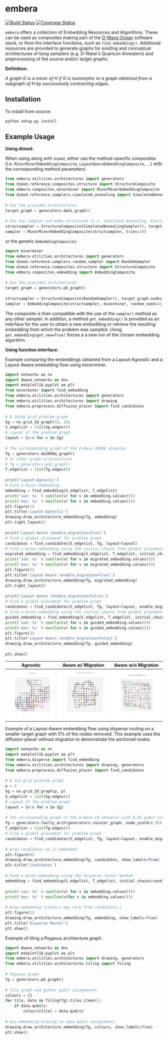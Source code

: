 embera
======

[![Build Status](https://travis-ci.org/joseppinilla/embera.svg?branch=master)](https://travis-ci.org/joseppinilla/embera)
[![Coverage Status](https://coveralls.io/repos/github/joseppinilla/embera/badge.svg?branch=master)](https://coveralls.io/github/joseppinilla/embera?branch=master)

`embera` offers a collection of Embedding Resources and Algorithms.
These can be used as composites making part of the [D-Wave
Ocean](https://ocean.dwavesys.com/) software stack, or from the
interface functions, such as `find_embedding()`. Additional resources
are provided to generate graphs for existing and conceptual
architectures of Ising samplers (e.g. D-Wave's Quantum Annealers) and
preprocessing of the source and/or target graphs.

**Definition:**

*A graph G is a minor of H if G is isomorphic to a graph obtained from a
subgraph of H by successively contracting edges.*

Installation
------------

To install from source:

``` bash
python setup.py install
```

Example Usage
-------------

**Using dimod:**

When using along with `dimod`, either use the method-specific composites
(i.e. `MinorMinerEmbeddingComposite`, `LayoutAwareEmbeddingComposite`,
...) with the corresponding method parameters:

``` python
from embera.utilities.architectures import generators
from dimod.reference.composites.structure import StructureComposite
from embera.composites.minorminer import MinorMinerEmbeddingComposite
from dimod.reference.samplers.simulated_annealing import SimulatedAnnealingSampler

# Use the provided architectures
target_graph = generators.dw2x_graph()

# Use any sampler and make structured (i.e. Simulated Annealing, Exact) or use structured sampler if available (i.e. D-Wave machine)
structsampler = StructureComposite(SimulatedAnnealingSampler(), target_graph.nodes, target_graph.edges)
sampler = MinorMinerEmbeddingComposite(structsampler, tries=20)
```

or the generic `EmbeddingComposite`:

``` python
import minorminer
from embera.utilities.architectures import generators
from dimod.reference.samplers.random_sampler import RandomSampler
from dimod.reference.composites.structure import StructureComposite
from embera.composites.embedding import EmbeddingComposite

# Use the provided architectures
target_graph = generators.p6_graph()

structsampler = StructureComposite(RandomSampler(), target_graph.nodes, target_graph.edges)
sampler = EmbeddingComposite(structsampler, minorminer, random_seed=42)
```

The composite is then compatible with the use of the `sample()` method
as any other sampler. In addition, a method `get_embedding()` is
provided as an interface for the user to obtain a new embedding or
retrieve the resulting embedding from which the problem was sampled.
Using `get_embedding(get_new=True)` forces a a new run of the chosen
embedding algorithm.

**Using function interface:**

Example comparing the embeddings obtained from a Layout-Agnostic and a
Layout-Aware embedding flow using minorminer.

``` python
import networkx as nx
import dwave_networkx as dnx
import matplotlib.pyplot as plt
from minorminer import find_embedding
from embera.utilities.architectures import generators
from embera.utilities.architectures import drawing
from embera.preprocess.diffusion_placer import find_candidates

# A 16x16 grid problem graph
Sg = nx.grid_2d_graph(16, 16)
S_edgelist = list(Sg.edges())
# Layout of the problem graph
layout = {v:v for v in Sg}

# The corresponding graph of the D-Wave 2000Q annealer
Tg = generators.dw2000q_graph()
# or other graph architectures
# Tg = generators.p16_graph()
T_edgelist = list(Tg.edges())

print('Layout-Agnostic')
# Find a minor-embedding
embedding = find_embedding(S_edgelist, T_edgelist)
print('sum: %s' % sum(len(v) for v in embedding.values()))
print('max: %s' % max(len(v) for v in embedding.values()))
plt.figure(1)
plt.title('Layout-Agnostic')
drawing.draw_architecture_embedding(Tg, embedding)
plt.tight_layout()

print('Layout-Aware (enable_migration=True)')
# Find a global placement for problem graph
candidates = find_candidates(S_edgelist, Tg, layout=layout)
# Find a minor-embedding using the initial chains from global placement
migrated_embedding = find_embedding(S_edgelist, T_edgelist, initial_chains=candidates)
print('sum: %s' % sum(len(v) for v in migrated_embedding.values()))
print('max: %s' % max(len(v) for v in migrated_embedding.values()))
plt.figure(2)
plt.title('Layout-Aware (enable_migration=True)')
drawing.draw_architecture_embedding(Tg, migrated_embedding)
plt.tight_layout()

print('Layout-Aware (enable_migration=False)')
# Find a global placement for problem graph
candidates = find_candidates(S_edgelist, Tg, layout=layout, enable_migration=False)
# Find a minor-embedding using the initial chains from global placement
guided_embedding = find_embedding(S_edgelist, T_edgelist, initial_chains=candidates)
print('sum: %s' % sum(len(v) for v in guided_embedding.values()))
print('max: %s' % max(len(v) for v in guided_embedding.values()))
plt.figure(3)
plt.title('Layout-Aware (enable_migration=False)')
drawing.draw_architecture_embedding(Tg, guided_embedding)

plt.show()
```


| Agnostic | Aware w/ Migration | Aware w/o Migration |
:----------:|:--------------:|:-----:|
| ![](/docs/layout_agnostic.png)| ![](/docs/layout_aware_enable_migration.png)|![](/docs/layout_aware_disable_migration.png)|

Example of a Layout-Aware embedding flow using disperse routing on a
smaller target graph with 5% of the nodes removed. This example uses the
diffusion placer without migration to demonstrate the anchored nodes.

``` python
import networkx as nx
import matplotlib.pyplot as plt
from embera.disperse import find_embedding
from embera.utilities.architectures import drawing, generators
from embera.preprocess.diffusion_placer import find_candidates

# A 2x2 grid problem graph
p = 2
Sg = nx.grid_2d_graph(p, p)
S_edgelist = list(Sg.edges())
# Layout of the problem graph
layout = {v:v for v in Sg}

# The corresponding graph of the D-Wave C4 annealer with 0.95 qubit yield
Tg = generators.faulty_arch(generators.rainier_graph, node_yield=0.95)()
T_edgelist = list(Tg.edges())
# Find a global placement for problem graph
candidates = find_candidates(S_edgelist, Tg, layout=layout, enable_migration=False)

# Draw candidates as if embedded
plt.figure(0)
drawing.draw_architecture_embedding(Tg, candidates, show_labels=True)
plt.title('Candidates')

# Find a minor-embedding using the disperse router method
embedding = find_embedding(S_edgelist, T_edgelist, initial_chains=candidates)

print('sum: %s' % sum(len(v) for v in embedding.values()))
print('max: %s' % max(len(v)for v in embedding.values()))

# Draw embedding (colours may vary from candidates.)
plt.figure(1)
drawing.draw_architecture_embedding(Tg, embedding, show_labels=True)
plt.title('Disperse Router')
plt.show()
```

Example of tiling a Pegasus architecture graph.

``` python
import dwave_networkx as dnx
import matplotlib.pyplot as plt
from embera.utilities.architectures import drawing, generators
from embera.utilities.architectures.tiling import Tiling

# Pegasus graph
Tg = generators.p6_graph()

# Tile graph and gather qubit assignments
colours = {}
for tile, data in Tiling(Tg).tiles.items():
    if data.qubits:
        colours[tile] = data.qubits

# Use embedding drawing to show qubit assignments
drawing.draw_architecture_embedding(Tg, colours, show_labels=True)
plt.show()
```
